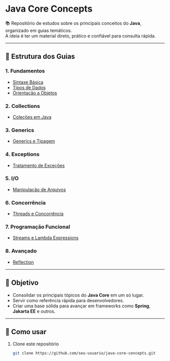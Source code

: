 # Java Core Concepts

📚 Repositório de estudos sobre os principais conceitos do **Java**, organizado em guias temáticos.  
A ideia é ter um material direto, prático e confiável para consulta rápida.

---

## 📖 Estrutura dos Guias

### 1. Fundamentos
- [Sintaxe Básica](./01-basics/guia-sintaxe.md)
- [Tipos de Dados](./01-basics/guia-tipos.md)
- [Orientação a Objetos](./01-basics/guia-oo.md)

### 2. Collections
- [Coleções em Java](./02-collections/guia-collections.md)

### 3. Generics
- [Generics e Tipagem](./03-generics/guia-generics.md)

### 4. Exceptions
- [Tratamento de Exceções](./04-exceptions/guia-exceptions.md)

### 5. I/O
- [Manipulação de Arquivos](./05-io/guia-manipulacao-arquivos-java.md)

### 6. Concorrência
- [Threads e Concorrência](./06-concurrency/guia-threads.md)

### 7. Programação Funcional
- [Streams e Lambda Expressions](./07-functional/guia-streams-lambdas-java.md)

### 8. Avançado
- [Reflection](./08-advanced/guia-reflection.md)

---

## 🎯 Objetivo
- Consolidar os principais tópicos do **Java Core** em um só lugar.  
- Servir como referência rápida para desenvolvedores.  
- Criar uma base sólida para avançar em frameworks como **Spring**, **Jakarta EE** e outros.

---

## 🚀 Como usar
1. Clone este repositório  
   ```bash
   git clone https://github.com/seu-usuario/java-core-concepts.git

